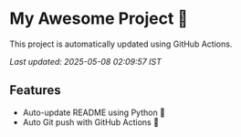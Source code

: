# My Awesome Project 🚀

This project is automatically updated using GitHub Actions.

_Last updated: 2025-05-08 02:09:57 IST_

## Features
- Auto-update README using Python 🐍
- Auto Git push with GitHub Actions 🤖
